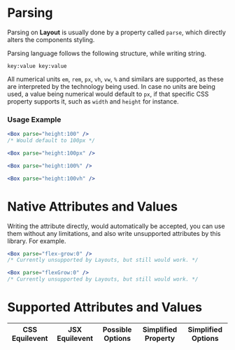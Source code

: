 # Parsing

Parsing on **Layout** is usually done by a property called `parse`, which directly alters the components styling.

Parsing language follows the following structure, while writing string.

```
key:value key:value
```

All numerical units `em`, `rem`, `px`, `vh`, `vw`, `%` and similars are supported, as these are interpreted by the technology being used. In case no units are being used, a value being numerical would default to `px`, if that specific CSS property supports it, such as `width` and `height` for instance.

### Usage Example

```jsx
<Box parse="height:100" />
/* Would default to 100px */
```

```jsx
<Box parse="height:100px" />
```

```jsx
<Box parse="height:100%" />
```

```jsx
<Box parse="height:100vh" />
```

# Native Attributes and Values

Writing the attribute directly, would automatically be accepted, you can use them without any limitations, and also write unsupported attributes by this library. For example.

```jsx
<Box parse="flex-grow:0" />
/* Currently unsupported by Layouts, but still would work. */
```

```jsx
<Box parse="flexGrow:0" />
/* Currently unsupported by Layouts, but still would work. */
```

# Supported Attributes and Values

| CSS Equilevent | JSX Equilevent | Possible Options | Simplified Property | Simplified Options |
| -------- | ------- | ------- | ------- | ------- |